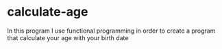 # calculate-age
In this program I use functional programming in order to create a program that calculate your age with your birth date
